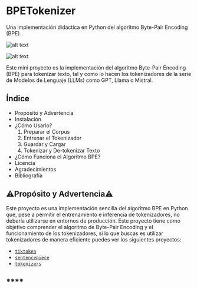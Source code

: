 # **BPETokenizer**
Una implementación didáctica en Python del algoritmo Byte-Pair Encoding (BPE).

![alt text](https://img.shields.io/badge/License-MIT-yellow.svg)

![alt text](https://img.shields.io/badge/python-3.8+-blue.svg)

Este mini proyecto es la implementación del algoritmo Byte-Pair Encoding (BPE) para tokenizar texto, tal y como lo hacen los tokenizadores de la serie de Modelos de Lenguaje (LLMs) como GPT, Llama o Mistral.

## **Índice**
* Propósito y Advertencia
* Instalación
* ¿Cómo Usarlo?
    1. Preparar el Corpus
    2. Entrenar el Tokenizador
    3. Guardar y Cargar
    4. Tokenizar y De-tokenizar Texto
* ¿Cómo Funciona el Algoritmo BPE?
* Licencia
* Agradecimientos
* Bibliografía


## ⚠️**Propósito y Advertencia**⚠️
Este proyecto es una implementación sencilla del algoritmo BPE en Python que, pese a permitir el entrenamiento e inferencia de tokenizadores, no debería utilizarse en entornos de producción. Este proyecto tiene como objetivo comprender el algoritmo de Byte-Pair Encoding y el funcionamiento de los tokenizadores, si lo que buscas es utilizar tokenizadores de manera eficiente puedes ver los siguientes proyectos:
* [`tiktoken`](https://github.com/openai/tiktoken)
* [`sentencepiece`](https://github.com/google/sentencepiece)
* [`tokenizers`](https://github.com/huggingface/tokenizers)

## ****